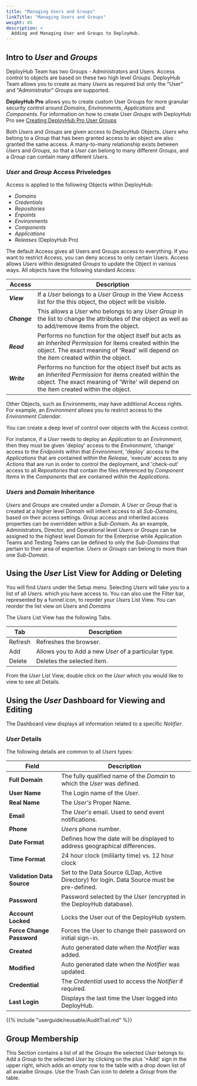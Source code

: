 ```yaml
---
title: "Managing Users and Groups"
linkTitle: "Managing Users and Groups"
weight: 86
description: >
  Adding and Managing User and Groups to DeployHub.
---
```


## Intro to _User_ and _Groups_
DeployHub Team has two Groups - Administrators and Users.  Access control to objects are based on these two high level _Groups_. DeployHub Team allows you to create as many _Users_ as required but only the "User" and "Administrator" _Groups_ are supported.

**DeployHub Pro** allows you to create custom User Groups for more granular security control around _Domains_, _Environments_, _Applications_ and _Components_. For information on how to create User _Groups_ with DeployHub Pro see [Creating DeployHub Pro User Groups](/userguide/profeatures/5-pro-groups/.)

Both _Users_ and _Groups_ are given access to DeployHub Objects. _Users_ who belong to a _Group_ that has been granted access to an object are also granted the same access. A many-to-many relationship exists between _Users_ and _Groups_, so that a _User_ can belong to many different _Groups_, and a _Group_ can contain many different _Users_.

### _User_ and _Group_ Access Priveledges 
Access is applied to the following Objects within DeployHub:
- _Domains_
- _Credentials_
- _Repositories_
- _Enpoints_
- _Environments_
- _Components_
- _Applications_
- _Releases_ (DeployHub Pro)

 The default Access gives all Users and Groups access to everything. If you want to restrict Access, you can deny access to only certain Users. Access allows _Users_ within designated _Groups_ to update the Object in various ways.  All objects have the following standard Access:

| Access | Description |
| --- | --- |
| _**View**_ | If a _User_ belongs to a _User Group_ in the View Access list for the this object, the object will be visible. |
| _**Change**_ | This allows a _User_ who belongs to any _User Group_ in the list to change the attributes of the object as well as to add/remove items from the object. |
| _**Read**_ | Performs no function for the object itself but acts as an _Inherited Permission_ for items created within the object. The exact meaning of 'Read' will depend on the item created within the object. |
| _**Write**_ | Performs no function for the object itself but acts as an _Inherited Permission_ for items created within the object. The exact meaning of 'Write' will depend on the item created within the object. |

Other Objects, such as Environments, may have additional Access rights. For example, an _Environment_ allows you to restrict access to the _Environment Calendar_.

You can create a deep level of control over objects with the Access control.

For instance, if a _User_ needs to deploy an _Application_ to an _Environment_, then they must be given  'deploy' access to the _Environment_, 'change' access to the _Endpoints_ within that _Environment_, 'deploy' access to the _Applications_ that are contained within the _Release_, 'execute' access to any _Actions_ that are run in order to control the deployment, and 'check-out' access to all _Repositories_ that contain the files referenced by _Component Items_ in the _Components_ that are contained within the _Applications_.

### _Users_ and _Domain_ Inheritance

_Users_ and _Groups_ are created under a _Domain_. A _User_ or _Group_ that is created at a higher level _Domain_ will inherit access to all _Sub-Domains_, based on their access settings. _Group_ access and inherited access properties can be overridden within a _Sub-Domain_. As an example, Administrators, Director, and Operational level _Users_ or _Groups_ can be assigned to the highest level _Domain_ for the Enterprise while Application Teams and Testing Teams can be defined to only the _Sub-Domains_ that pertain to their area of expertise. _Users_ or _Groups_ can belong to more than one _Sub-Domain_.  

## Using the _User_ List View for Adding or Deleting

You will find _Users_ under the Setup menu.  Selecting _Users_ will take you to a list of all _Users_. which you have access to. You can also use the Filter bar, represented by a funnel icon, to reorder your _Users_ List View.  You can reorder the list view on _Users_ and _Domains_

The _Users_ List View has the following Tabs.

| Tab | Description |
| --- | --- |
|Refresh | Refreshes the browser. |
| Add | Allows you to Add a new _User_ of a particular type. |
| Delete | Deletes the selected item. |

From the _User_ List View, double click on the _User_ which you would like to view to see all Details.  

## Using the _User_ Dashboard for Viewing and Editing

The Dashboard view displays all information related to a specific _Notifier_.

### _User_ Details

The following details are common to all _Users_ types:

| Field | Description |
| --- | --- |
| **Full Domain** | The fully qualified name of the _Domain_ to which the _User_ was defined. |
| **User Name** | The Login name of the _User_. |
| **Real Name** | The _User's_ Proper Name. |
| **Email** | The _User's_ email. Used to send event notifications. |
| **Phone** | _Users_ phone number.  |
| **Date Format** | Defines how the date will be displayed to address geographical differences.|
| **Time Format** | 24 hour clock (mililarty time) vs. 12 hour clock |
| **Validation Data Source**| Set to the Data Source (LDap, Active Directory) for login. Data Source must be pre-defined.|
| **Password**| Password selected by the _User_ (encrypted in the DeployHub database).|
| **Account Locked**| Locks the User out of the DeployHub system. |
| **Force Change Password**| Forces the User to change their password on initial sign-in.|
| **Created** | Auto generated date when the _Notifier_ was added.|
| **Modified**| Auto generated date when the _Notifier_ was updated.|
| **Credential**| The _Credential_ used to access the _Notifier_ if required. |
| **Last Login** | Displays the last time the User logged into DeployHub. |

{{% include "userguide/reusable/AuditTrail.md" %}}

## Group Membership

This Section contains a list of all the _Groups_ the selected _User_ belongs to. Add a _Group_ to the selected _User_ by clicking on the plus '+Add' sign in the upper right, which adds an empty row to the table with a drop down list of all avaialbe _Groups_. Use the Trash Can icon to delete a _Group_ from the table. 
